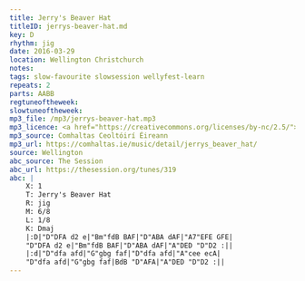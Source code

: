 ```yaml
---
title: Jerry's Beaver Hat
titleID: jerrys-beaver-hat.md
key: D
rhythm: jig
date: 2016-03-29
location: Wellington Christchurch
notes:
tags: slow-favourite slowsession wellyfest-learn
repeats: 2 
parts: AABB 
regtuneoftheweek:
slowtuneoftheweek:
mp3_file: /mp3/jerrys-beaver-hat.mp3
mp3_licence: <a href="https://creativecommons.org/licenses/by-nc/2.5/">CC-BY-NC-2.5</a>
mp3_source: Comhaltas Ceoltóirí Éireann
mp3_url: https://comhaltas.ie/music/detail/jerrys_beaver_hat/
source: Wellington
abc_source: The Session
abc_url: https://thesession.org/tunes/319
abc: |
    X: 1
    T: Jerry's Beaver Hat
    R: jig
    M: 6/8
    L: 1/8
    K: Dmaj
    |:D|"D"DFA d2 e|"Bm"fdB BAF|"D"ABA dAF|"A7"EFE GFE|
    "D"DFA d2 e|"Bm"fdB BAF|"D"ABA dAF|"A"DED "D"D2 :||
    |:d|"D"dfa afd|"G"gbg faf|"D"dfa afd|"A"cee ecA|
    "D"dfa afd|"G"gbg faf|BdB "D"AFA|"A"DED "D"D2 :||
---
```

